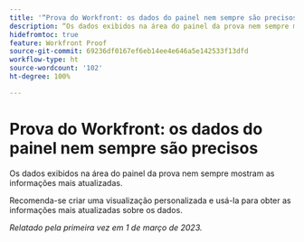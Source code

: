 ```yaml
---
title: '“Prova do Workfront: os dados do painel nem sempre são precisos”'
description: “Os dados exibidos na área do painel da prova nem sempre mostram as informações mais atualizadas. Recomenda-se criar uma visualização personalizada e usá-la para obter as informações mais atualizadas sobre os dados.”
hidefromtoc: true
feature: Workfront Proof
source-git-commit: 69236df0167ef6eb14ee4e646a5e142533f13dfd
workflow-type: ht
source-wordcount: '102'
ht-degree: 100%

---
```



# Prova do Workfront: os dados do painel nem sempre são precisos

Os dados exibidos na área do painel da prova nem sempre mostram as informações mais atualizadas.

Recomenda-se criar uma visualização personalizada e usá-la para obter as informações mais atualizadas sobre os dados.

_Relatado pela primeira vez em 1 de março de 2023._
